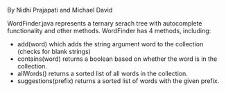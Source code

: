 By Nidhi Prajapati and Michael David

WordFinder.java represents a ternary serach tree with autocomplete functionality and other methods. WordFinder has 4 methods, including:
- add(word) which adds the string argument word to the collection (checks for blank strings)
- contains(word) returns a boolean based on whether the word is in the collection.
- allWords() returns a sorted list of all words in the collection.
- suggestions(prefix) returns a sorted list of words with the given prefix.